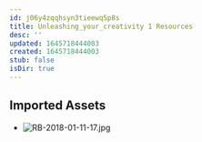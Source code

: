 ```yaml
---
id: j06y4zqqhsyn3tieewq5p8s
title: Unleashing_your_creativity 1 Resources
desc: ''
updated: 1645718444003
created: 1645718444003
stub: false
isDir: true
---
```

## Imported Assets
- ![RB-2018-01-11-17.jpg](/assets/rb-2018-01-11-17-7t8mkoqtlz7n.jpg)
